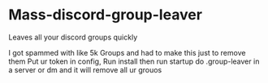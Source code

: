 # Mass-discord-group-leaver
Leaves all your discord groups quickly

I got spammed with like 5k Groups and had to make this just to remove them
Put ur token in config, Run install then run startup
do .group-leaver in a server or dm and it will remove all ur grouos
